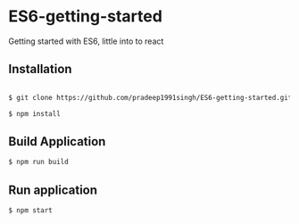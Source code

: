 # ES6-getting-started
Getting started with ES6, little into to react

## Installation

```sh

$ git clone https://github.com/pradeep1991singh/ES6-getting-started.git

$ npm install

```

## Build Application

```sh
$ npm run build
```

## Run application

```sh
$ npm start
```
